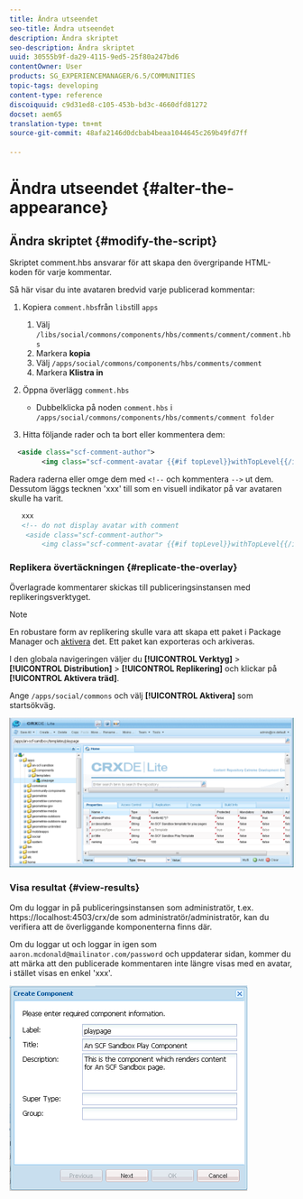 ```yaml
---
title: Ändra utseendet
seo-title: Ändra utseendet
description: Ändra skriptet
seo-description: Ändra skriptet
uuid: 30555b9f-da29-4115-9ed5-25f80a247bd6
contentOwner: User
products: SG_EXPERIENCEMANAGER/6.5/COMMUNITIES
topic-tags: developing
content-type: reference
discoiquuid: c9d31ed8-c105-453b-bd3c-4660dfd81272
docset: aem65
translation-type: tm+mt
source-git-commit: 48afa2146d0dcbab4beaa1044645c269b49fd7ff

---
```



# Ändra utseendet {#alter-the-appearance}

## Ändra skriptet {#modify-the-script}

Skriptet comment.hbs ansvarar för att skapa den övergripande HTML-koden för varje kommentar.

Så här visar du inte avataren bredvid varje publicerad kommentar:

1. Kopiera `comment.hbs`från `libs`till `apps`

   1. Välj `/libs/social/commons/components/hbs/comments/comment/comment.hbs`
   1. Markera **kopia**
   1. Välj `/apps/social/commons/components/hbs/comments/comment`
   1. Markera **Klistra in**

1. Öppna överlägg `comment.hbs`

   * Dubbelklicka på noden `comment.hbs` i `/apps/social/commons/components/hbs/comments/comment folder`

1. Hitta följande rader och ta bort eller kommentera dem:

```xml
  <aside class="scf-comment-author">
        <img class="scf-comment-avatar {{#if topLevel}}withTopLevel{{/if}}" src="{{author.avatarUrl}}"></img>
```

Radera raderna eller omge dem med `<!--` och kommentera `-->` ut dem. Dessutom läggs tecknen &#39;xxx&#39; till som en visuell indikator på var avataren skulle ha varit.

```xml
   xxx
   <!-- do not display avatar with comment
    <aside class="scf-comment-author">
        <img class="scf-comment-avatar {{#if topLevel}}withTopLevel{{/if}}" src="{{author.avatarUrl}}"></img>
```

### Replikera övertäckningen {#replicate-the-overlay}

Överlagrade kommentarer skickas till publiceringsinstansen med replikeringsverktyget.

>[!NOTE]
>
>En robustare form av replikering skulle vara att skapa ett paket i Package Manager och [aktivera](/help/sites-administering/package-manager.md#replicating-packages) det. Ett paket kan exporteras och arkiveras.


I den globala navigeringen väljer du **[!UICONTROL Verktyg]** > **[!UICONTROL Distribution]** > **[!UICONTROL Replikering]** och klickar på **[!UICONTROL Aktivera träd]**.

Ange `/apps/social/commons` och välj **[!UICONTROL Aktivera]** som startsökväg.

![chlimage_1-77](assets/chlimage_1-77.png)

### Visa resultat {#view-results}

Om du loggar in på publiceringsinstansen som administratör, t.ex. https://localhost:4503/crx/de som administratör/administratör, kan du verifiera att de överliggande komponenterna finns där.

Om du loggar ut och loggar in igen som `aaron.mcdonald@mailinator.com/password` och uppdaterar sidan, kommer du att märka att den publicerade kommentaren inte längre visas med en avatar, i stället visas en enkel &#39;xxx&#39;.

![chlimage_1-78](assets/chlimage_1-78.png)

